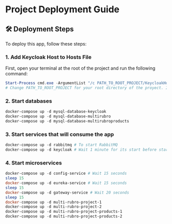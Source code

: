 # Project Deployment Guide

## 🛠️ Deployment Steps

To deploy this app, follow these steps:

### 1. Add Keycloak Host to Hosts File

First, open your terminal at the root of the project and run the following command:

```powershell
Start-Process cmd.exe -ArgumentList "/c PATH_TO_ROOT_PROJECT/KeycloakHost.bat" -Verb RunAs     
# Change PATH_TO_ROOT_PROJECT for your root directory of the proyect. In my case is  C:/Users/genar/Documents/GitHub/MultiRubro
```


### 2. Start databases

```powershell
docker-compose up -d mysql-database-keycloak
docker-compose up -d mysql-database-multirubro
docker-compose up -d mysql-database-multirubroproducts
```
### 3. Start services that will consume the app

```powershell
docker-compose up -d rabbitmq # To start RabbitMQ
docker-compose up -d keycloak # Wait 1 minute for its start before starting the other containers
```

### 4. Start microservices

```powershell
docker-compose up -d config-service # Wait 15 seconds
sleep 15
docker-compose up -d eureka-service # Wait 15 seconds
sleep 15
docker-compose up -d gateway-service # Wait 20 seconds
sleep 15
docker-compose up -d multi-rubro-project-1 
docker-compose up -d multi-rubro-project-2 
docker-compose up -d multi-rubro-project-products-1 
docker-compose up -d multi-rubro-project-products-2 
```



